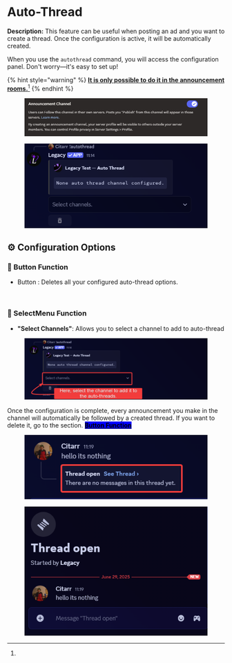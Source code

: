 # Auto-Thread

**Description:** This feature can be useful when posting an ad and you want to create a thread. Once the configuration is active, it will be automatically created.

When you use the `autothread` command, you will access the configuration panel. Don't worry—it's easy to set up!

{% hint style="warning" %}
[**It is only possible to do it in the announcement rooms.**](#user-content-fn-1)[^1]
{% endhint %}

<figure><img src="../../.gitbook/assets/image (24) (1).png" alt=""><figcaption></figcaption></figure>

<figure><img src="../../.gitbook/assets/image (56).png" alt=""><figcaption></figcaption></figure>

## ⚙️ Configuration Options

### 🔹 Button Function

* Button : Deletes all your configured auto-thread options.

<figure><img src="../../.gitbook/assets/https___files.gitbook.com_v0_b_gitbook-x-prod.appspot.com_o_spaces_2F4oU7ecFpX37mgJVGoqeR_2Fuploads_2FMuQeE5uC4wUU92JCuArl_2Fimage.avif" alt=""><figcaption></figcaption></figure>

### 🔹 SelectMenu Function

* **"Select Channels"**: Allows you to select a channel to add to auto-thread

<figure><img src="../../.gitbook/assets/image (57).png" alt=""><figcaption></figcaption></figure>

Once the configuration is complete, every announcement you make in the channel will automatically be followed by a created thread. If you want to delete it, go to the section. [<mark style="background-color:blue;">**Button Function**</mark>](auto-thread.md#button-function)

<figure><img src="../../.gitbook/assets/image (59).png" alt=""><figcaption></figcaption></figure>

<figure><img src="../../.gitbook/assets/image (60).png" alt=""><figcaption></figcaption></figure>

[^1]: 
